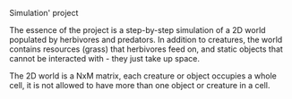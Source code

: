 Simulation' project

The essence of the project is a step-by-step simulation of a 2D world populated by herbivores and predators. In addition to creatures, the world contains resources (grass) that herbivores feed on, and static objects that cannot be interacted with - they just take up space.

The 2D world is a NxM matrix, each creature or object occupies a whole cell, it is not allowed to have more than one object or creature in a cell.
